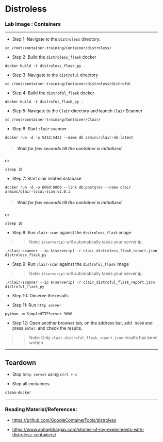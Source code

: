 # Distroless

### **Lab Image : Containers**

---

* Step 1: Navigate to the `Distroless` directory.

```commandline
cd /root/container-training/Container/distroless/
```

* Step 2: Build the `distroless_flask` docker

```commandline
docker build -t distroless_flask_py .
```

* Step 3: Navigate to the `distroful` directory

```commandline
cd /root/container-training/Container/distroless/distroful
```

* Step 4: Build the `distroful_flask` docker

```commandline
docker build -t distroful_flask_py .
```

* Step 5: Navigate to the `Clair` directory and launch `Clair` Scanner

```commandline
cd /root/container-training/Container/Clair/
```

* Step 6: Start `clair` scanner

```commandline
docker run -d -p 5432:5432 --name db arminc/clair-db:latest
```

> ##### Wait for few seconds till the container is initialized

or 

```commandline
sleep 15
```

* Step 7:  Start clair related database

```commandline
docker run -d -p 6060:6060 --link db:postgres --name clair arminc/clair-local-scan:v2.0.1
```

> ##### Wait for few seconds till the container is initialized

or

```commandline
sleep 10
```


* Step 8:  Run `clair-scan` against the `distroless_flask` image

>> Note: `$(serverip)` will automatically takes your server ip.

```commandline
./clair-scanner --ip $(serverip) -r clair_distroless_flask_report.json distroless_flask_py
```

* Step 9:  Run `clair-scan` against the `distroful_flask` image

>> Note: `$(serverip)` will automatically takes your server ip.

```commandline
./clair-scanner --ip $(serverip) -r clair_distroful_flask_report.json distroful_flask_py
```

* Step 10:  Observe the results

* Step 11: Run `http server`

```commandline
python -m SimpleHTTPServer 9090
```

* Step 12: Open another browser tab, on the address bar, add `:9090` and press `Enter`. and check the results.

>> Note: Only `clair_distroful_flask_report.json` results has been written.  

---

## Teardown

* Stop `http server` using `ctrl + c`

* Stop all containers

```commandline
clean-docker
```

---

### Reading Material/References:

* https://github.com/GoogleContainerTools/distroless

* https://www.abhaybhargav.com/stories-of-my-experiments-with-distroless-containers/
